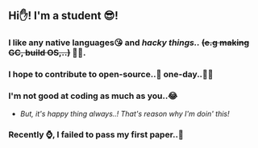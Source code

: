 ## Hi✋! I'm a student 😎!
### I like any native languages😘 and ***hacky things..*** ~~(e.g making GC, build OS,..)~~ 💜💙.
### I hope to contribute to open-source..🙏 one-day..🙏🙏
### I'm not good at coding as much as you..😂
  - *But, it's happy thing always..! That's reason why I'm doin' this!*
### Recently ⌚, I failed to pass my first paper..🥲

    


